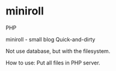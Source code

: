 miniroll
========

PHP

miniroll - small blog Quick-and-dirty

Not use database, but with the filesystem.

How to use: Put all files in PHP server.
